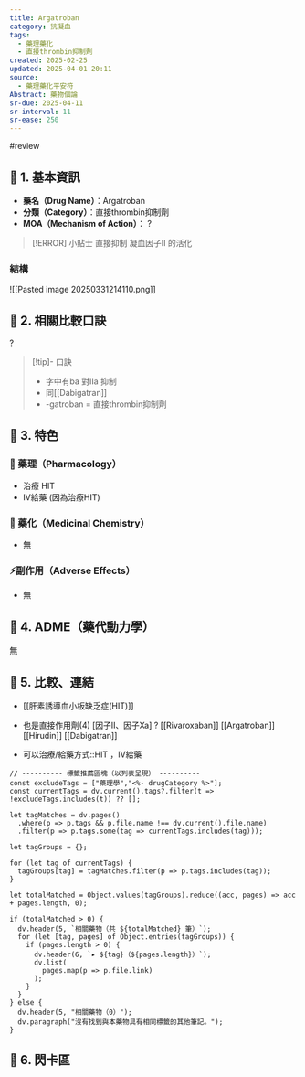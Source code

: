 ```yaml
---
title: Argatroban
category: 抗凝血
tags:
  - 藥理藥化
  - 直接thrombin抑制劑
created: 2025-02-25
updated: 2025-04-01 20:11
source:
  - 藥理藥化平安符
Abstract: 藥物個論
sr-due: 2025-04-11
sr-interval: 11
sr-ease: 250
---
```

#review 
## 🔹 1. 基本資訊
- **藥名（Drug Name）**：Argatroban
- **分類（Category）**：直接thrombin抑制劑
- **MOA（Mechanism of Action）**：
?
> [!ERROR] 小貼士
> 直接抑制 凝血因子II 的活化 <!--SR:!2025-04-01,4,270-->



### 結構
![[Pasted image 20250331214110.png]]


## 🔹 2. 相關比較口訣
?
> [!tip]- 口訣
> - 字中有ba 對IIa 抑制
> - 同[[Dabigatran]]
> - -gatroban = 直接thrombin抑制劑 <!--SR:!2025-04-01,4,270-->

## 🔹 3. 特色
### 🧪 藥理（Pharmacology）

- 治療 HIT
- IV給藥 (因為治療HIT)

### 🧬 藥化（Medicinal Chemistry）
- 無


### ⚡副作用（Adverse Effects）
- 無


## 🔹 4. ADME（藥代動力學）
 無
 
## 🔹 5. 比較、連結
- [[肝素誘導血小板缺乏症(HIT)]]


-  也是直接作用劑(4) [因子II、因子Xa]
?
[[Rivaroxaban]]
[[Argatroban]]
[[Hirudin]]
[[Dabigatran]] <!--SR:!2025-04-03,3,263-->


- 可以治療/給藥方式::HIT ，IV給藥<!--SR:!2025-04-10,10,270-->



```dataviewjs
// ---------- 標籤推薦區塊（以列表呈現） ----------
const excludeTags = ["藥理學","<%- drugCategory %>"];
const currentTags = dv.current().tags?.filter(t => !excludeTags.includes(t)) ?? [];

let tagMatches = dv.pages()
  .where(p => p.tags && p.file.name !== dv.current().file.name)
  .filter(p => p.tags.some(tag => currentTags.includes(tag)));

let tagGroups = {};

for (let tag of currentTags) {
  tagGroups[tag] = tagMatches.filter(p => p.tags.includes(tag));
}

let totalMatched = Object.values(tagGroups).reduce((acc, pages) => acc + pages.length, 0);

if (totalMatched > 0) {
  dv.header(5, `相關藥物（共 ${totalMatched} 筆）`);
  for (let [tag, pages] of Object.entries(tagGroups)) {
    if (pages.length > 0) {
      dv.header(6, `▸ ${tag}（${pages.length}）`);
      dv.list(
        pages.map(p => p.file.link)
      );
    }
  }
} else {
  dv.header(5, "相關藥物（0）");
  dv.paragraph("沒有找到與本藥物具有相同標籤的其他筆記。");
}
```


## 🔹 6. 閃卡區